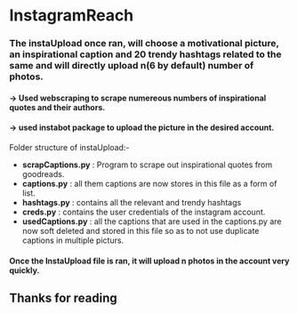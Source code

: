 # InstagramReach

### The instaUpload once ran, will choose a motivational picture, an inspirational caption and 20 trendy hashtags related to the same and will directly upload n(6 by default) number of photos.
#### -> Used webscraping to scrape numereous numbers of inspirational quotes and their authors.
#### -> used instabot package to upload the picture in the desired account.

Folder structure  of instaUpload:-
* **scrapCaptions.py** : Program to scrape out inspirational quotes from goodreads.
* **captions.py** : all them captions are now stores in this file as a form of list.
* **hashtags.py** : contains all the relevant and trendy hashtags
* **creds.py** : contains the user credentials of the instagram account.
* **usedCaptions.py** : all the captions that are used in the captions.py are now soft deleted and stored in this file so as to not use duplicate captions in multiple picturs.

#### Once the InstaUpload file is ran, it will upload n photos in the account very quickly.

## Thanks for reading
